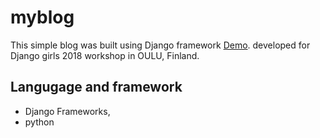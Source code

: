 # myblog
This simple blog was built using Django framework [Demo](http://fatimaoulu.pythonanywhere.com/). developed for Django girls 2018 workshop in OULU, Finland.

## Langugage and framework
- Django Frameworks,
- python
